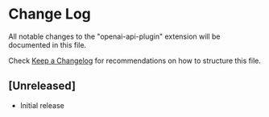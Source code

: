 # Change Log

All notable changes to the "openai-api-plugin" extension will be documented in this file.

Check [Keep a Changelog](http://keepachangelog.com/) for recommendations on how to structure this file.

## [Unreleased]

- Initial release